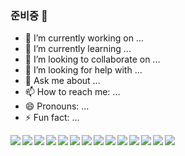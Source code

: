 ### 준비중 👋

- 🔭 I’m currently working on ...
- 🌱 I’m currently learning ...
- 👯 I’m looking to collaborate on ...
- 🤔 I’m looking for help with ...
- 💬 Ask me about ...
- 📫 How to reach me: ...
- 😄 Pronouns: ...
- ⚡ Fun fact: ...

<img src="https://img.shields.io/badge/HTML-E34F26?style=float-square&logo=HTML5&logoColor=white" align='left'/>
<img src="https://img.shields.io/badge/CSS-1572B6?style=float-square&logo=HTML5&logoColor=white" align='left'/>
<img src="https://img.shields.io/badge/JS-F7DF1E?style=float-square&logo=JavaScript&logoColor=white" align='left'/>
<img src="https://img.shields.io/badge/jQuery-0769AD?style=float-square&logo=jQuery&logoColor=white" align='left'/>
<img src="https://img.shields.io/badge/Bootstrap-7952B3?style=float-square&logo=Bootstrap&logoColor=white" align='left'/>
<img src="https://img.shields.io/badge/-A8B9CC?style=float-square&logo=C&logoColor=white" align='left'/>
<img src="https://img.shields.io/badge/C++-00599C?style=float-square&logo=C++&logoColor=white" align='left'/>
<img src="https://img.shields.io/badge/Java-007396?style=float-square&logo=Java&logoColor=white" align='left'/>
<img src="https://img.shields.io/badge/Python-3776AB?style=float-square&logo=Python&logoColor=white" align='left'/>
<img src="https://img.shields.io/badge/PHP-777BB4?style=float-square&logo=PHP&logoColor=white" align='left'/>
<img src="https://img.shields.io/badge/Spring-6DB33F?style=float-square&logo=Spring&logoColor=white" align='left'/>
<img src="https://img.shields.io/badge/Oracle-F80000?style=float-square&logo=Oracle&logoColor=white" align='left'/>   
<img src="https://img.shields.io/badge/MySQL-4479A1?style=float-square&logo=MySQL&logoColor=white" align='left'/>  
<img src="https://img.shields.io/badge/Linux-FCC624?style=float-square&logo=Linux&logoColor=black" align='left'/>






